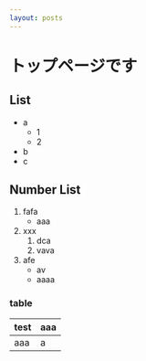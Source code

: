 ```yaml
---
layout: posts
---
```


# トップページです

## List
- a
	- 1
	- 2
- b
- c

## Number List
1. fafa
	- aaa
1. xxx
	1. dca
	1. vava
1. afe
	- av
	- aaaa

### table

| test   | aaa   |
| ------ | ----- |
| aaa    | a     |
